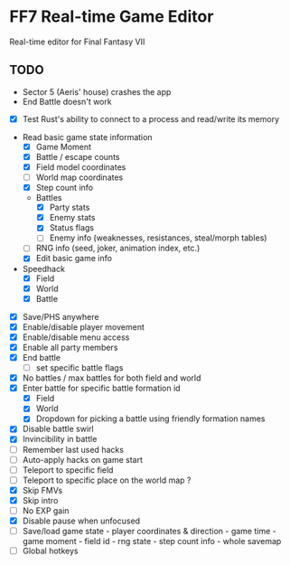 # FF7 Real-time Game Editor

Real-time editor for Final Fantasy VII

## TODO

* Sector 5 (Aeris' house) crashes the app
* End Battle doesn't work

* [x] Test Rust's ability to connect to a process and read/write its memory
* Read basic game state information
  * [x] Game Moment
  * [x] Battle / escape counts
  * [x] Field model coordinates
  * [ ] World map coordinates
  * [x] Step count info
  * Battles
    * [x] Party stats
    * [x] Enemy stats
    * [x] Status flags
    * [ ] Enemy info (weaknesses, resistances, steal/morph tables)
  * [ ] RNG info (seed, joker, animation index, etc.)
  * [x] Edit basic game info
* Speedhack
  * [x] Field
  * [x] World
  * [x] Battle
* [x] Save/PHS anywhere
* [x] Enable/disable player movement
* [x] Enable/disable menu access
* [x] Enable all party members
* [x] End battle 
  * [ ] set specific battle flags
* [x] No battles / max battles for both field and world
* [x] Enter battle for specific battle formation id
  * [x] Field
  * [x] World
  * [x] Dropdown for picking a battle using friendly formation names
* [x] Disable battle swirl
* [x] Invincibility in battle
* [ ] Remember last used hacks
* [ ] Auto-apply hacks on game start
* [ ] Teleport to specific field
* [ ] Teleport to specific place on the world map ?
* [x] Skip FMVs
* [x] Skip intro
* [ ] No EXP gain
* [x] Disable pause when unfocused
* [ ] Save/load game state
        - player coordinates & direction
        - game time
        - game moment
        - field id
        - rng state
        - step count info
        - whole savemap
* [ ] Global hotkeys